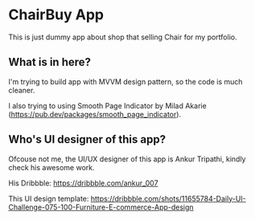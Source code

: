 # ChairBuy App

This is just dummy app about shop that selling Chair for my portfolio.

## What is in here?

I'm trying to build app with MVVM design pattern, so the code is much cleaner.

I also trying to using Smooth Page Indicator by Milad Akarie (https://pub.dev/packages/smooth_page_indicator).

## Who's UI designer of this app?

Ofcouse not me, the UI/UX designer of this app is Ankur Tripathi, kindly check his awesome work.

His Dribbble:
https://dribbble.com/ankur_007

This UI design template:
https://dribbble.com/shots/11655784-Daily-UI-Challenge-075-100-Furniture-E-commerce-App-design
